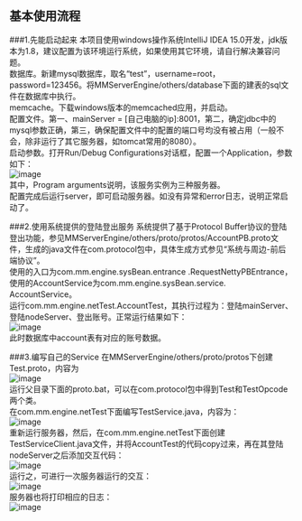 ## 基本使用流程
###1.先能启动起来 
本项目使用windows操作系统IntelliJ IDEA 15.0开发，jdk版本为1.8，建议配置为该环境运行系统，如果使用其它环境，请自行解决兼容问题。<br>
数据库。新建mysql数据库，取名“test”，username=root，password=123456。将MMServerEngine/others/database下面的建表的sql文件在数据库中执行。<br>
memcache。下载windows版本的memcached应用，并启动。<br>
配置文件。第一、mainServer = [自己电脑的ip]:8001，第二，确定jdbc中的mysql参数正确，第三，确保配置文件中的配置的端口号均没有被占用（一般不会，除非运行了其它服务器，如tomcat常用的8080）。<br>
启动参数。打开Run/Debug Configurations对话框，配置一个Application，参数如下：<br>
![image](https://github.com/xuerong/MMServerEngine/blob/master/resource/serverStartArguments.png)<br>
其中，Program arguments说明，该服务实例为三种服务器。<br>
配置完成后运行server，即可启动服务器。如没有异常和error日志，说明正常启动了。

###2.使用系统提供的登陆登出服务 
系统提供了基于Protocol Buffer协议的登陆登出功能，参见MMServerEngine/others/proto/protos/AccountPB.proto文件，生成的java文件在com.protocol包中，具体生成方式参见“系统与周边-前后端协议”。<br>
使用的入口为com.mm.engine.sysBean.entrance .RequestNettyPBEntrance，使用的AccountService为com.mm.engine.sysBean.service. AccountService。<br>
运行com.mm.engine.netTest.AccountTest，其执行过程为：登陆mainServer、登陆nodeServer、登出账号。正常运行结果如下：<br>
![image](https://github.com/xuerong/MMServerEngine/blob/master/resource/accountTest.png)<br>
此时数据库中account表有对应的账号数据。<br>

###3.编写自己的Service 
在MMServerEngine/others/proto/protos下创建Test.proto，内容为<br>
![image](https://github.com/xuerong/MMServerEngine/blob/master/resource/testProto.png)<br>
运行父目录下面的proto.bat，可以在com.protocol包中得到Test和TestOpcode两个类。<br>
在com.mm.engine.netTest下面编写TestService.java，内容为：<br>
![image](https://github.com/xuerong/MMServerEngine/blob/master/resource/testServiceJava.png)<br>
重新运行服务器，然后，在com.mm.engine.netTest下面创建TestServiceClient.java文件，并将AccountTest的代码copy过来，再在其登陆nodeServer之后添加交互代码：<br>
![image](https://github.com/xuerong/MMServerEngine/blob/master/resource/testServiceClientJava.png)<br>
运行之，可进行一次服务器运行的交互：<br>
![image](https://github.com/xuerong/MMServerEngine/blob/master/resource/testServiceClientResult.png)<br>
服务器也将打印相应的日志：<br>
![image](https://github.com/xuerong/MMServerEngine/blob/master/resource/testServiceClientServerResult.png)